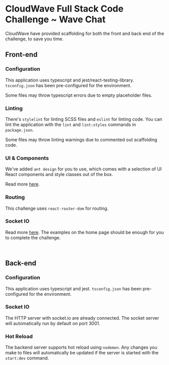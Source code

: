 # CloudWave Full Stack Code Challenge ~ Wave Chat
CloudWave have provided scaffolding for both the front and back end of the challenge, to save you time.

## Front-end
### Configuration
This application uses typescript and jest/react-testing-library. `tsconfig.json` has been pre-configured for the environment.

Some files may throw typescript errors due to empty placeholder files.

### Linting
There's `stylelint` for linting SCSS files and `eslint` for linting code. You can lint the application with the `lint` and `lint:styles` commands in `package.json`.

Some files may throw linting warnings due to commented out scaffolding code.

### UI & Components
We've added `ant design` for you to use, which comes with a selection of UI React components and style classes out of the box.

Read more [here](https://ant.design/).

### Routing
This challenge uses `react-router-dom` for routing.


### Socket IO
Read more [here](https://socket.io/). The examples on the home page should be enough for you to complete the challenge.

&nbsp;
## Back-end

### Configuration
This application uses typescript and jest. `tsconfig.json` has been pre-configured for the environment.

### Socket IO
The HTTP server with socket.io are already connected. The socket server will automatically run by default on port 3001.

### Hot Reload
The backend server supports hot reload using `nodemon`. Any changes you make to files will automatically be updated if the server is started with the `start:dev` command.
